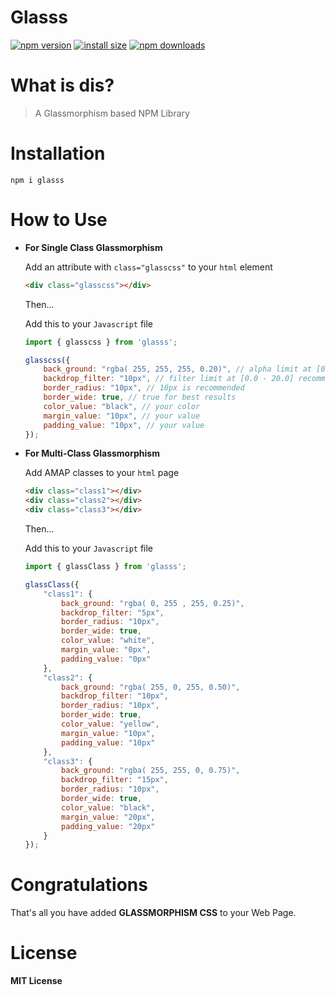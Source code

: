 # Glasss

[![npm version](https://img.shields.io/npm/v/glasss.svg?style=flat-square)](https://www.npmjs.org/package/glasss) 
[![install size](https://packagephobia.com/badge?p=glasss)](https://packagephobia.com/result?p=glasss) 
[![npm downloads](https://img.shields.io/npm/dt/glasss.svg?style=flat-square)](http://npm-stat.com/charts.html?package=glasss) 

# What is dis?

>  A Glassmorphism based NPM Library 

# Installation

```
npm i glasss
```

# How to Use

* **For Single Class Glassmorphism**

    Add an attribute with  ```class="glasscss"``` to your `html` element 

    ```html
    <div class="glasscss"></div>
    ```

    Then...

    Add this to your `Javascript` file

    ```javascript 
    import { glasscss } from 'glasss';

    glasscss({
        back_ground: "rgba( 255, 255, 255, 0.20)", // alpha limit at [0 - 0.75] recommended
        backdrop_filter: "10px", // filter limit at [0.0 - 20.0] recommended
        border_radius: "10px", // 10px is recommended
        border_wide: true, // true for best results
        color_value: "black", // your color
        margin_value: "10px", // your value
        padding_value: "10px", // your value
    });
    ```

* **For Multi-Class Glassmorphism**

    Add AMAP classes to your `html` page 
    
    ```html
    <div class="class1"></div>
    <div class="class2"></div>
    <div class="class3"></div>
    ```
    
    Then...
    
    Add this to your `Javascript` file
    
    ```javascript 
    import { glassClass } from 'glasss';
    
    glassClass({
        "class1": {
            back_ground: "rgba( 0, 255 , 255, 0.25)", 
            backdrop_filter: "5px", 
            border_radius: "10px", 
            border_wide: true, 
            color_value: "white", 
            margin_value: "0px", 
            padding_value: "0px"
        }, 
        "class2": {
            back_ground: "rgba( 255, 0, 255, 0.50)", 
            backdrop_filter: "10px", 
            border_radius: "10px", 
            border_wide: true, 
            color_value: "yellow", 
            margin_value: "10px", 
            padding_value: "10px"
        }, 
        "class3": {
            back_ground: "rgba( 255, 255, 0, 0.75)", 
            backdrop_filter: "15px", 
            border_radius: "10px", 
            border_wide: true, 
            color_value: "black", 
            margin_value: "20px", 
            padding_value: "20px"
        }
    });
    ```

# Congratulations

That's all you have added **GLASSMORPHISM CSS** to your Web Page.

# License

**MIT License**

